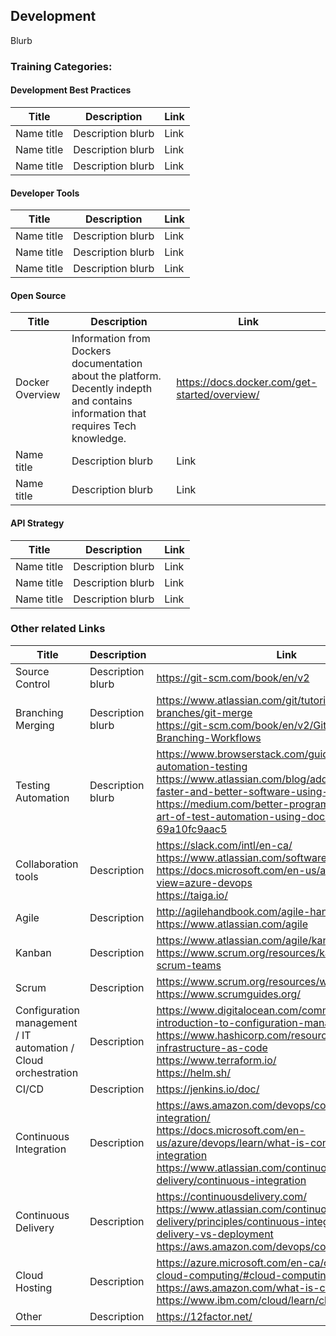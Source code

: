 ## Development

Blurb

### Training Categories:

#### Development Best Practices

Title | Description | Link
------------ | ------------- | -------------
Name title | Description blurb | Link
Name title | Description blurb | Link
Name title | Description blurb | Link

#### Developer Tools

Title | Description | Link
------------ | ------------- | -------------
Name title | Description blurb | Link
Name title | Description blurb | Link
Name title | Description blurb | Link

#### Open Source

Title | Description | Link
------------ | ------------- | -------------
Docker Overview | Information from Dockers documentation about the platform. Decently indepth and contains information that requires Tech knowledge. | https://docs.docker.com/get-started/overview/
Name title | Description blurb | Link
Name title | Description blurb | Link

#### API Strategy

Title | Description | Link
------------ | ------------- | -------------
Name title | Description blurb | Link
Name title | Description blurb | Link
Name title | Description blurb | Link

### Other related Links

Title | Description | Link
------------ | ------------- | -------------
Source Control | Description blurb | https://git-scm.com/book/en/v2
Branching Merging | Description blurb | https://www.atlassian.com/git/tutorials/using-branches/git-merge <br> https://git-scm.com/book/en/v2/Git-Branching-Branching-Workflows
Testing Automation | Description blurb | https://www.browserstack.com/guide/junit-and-automation-testing <br> https://www.atlassian.com/blog/add-ons/deliver-faster-and-better-software-using-test-automation <br> https://medium.com/better-programming/the-subtle-art-of-test-automation-using-docker-compose-69a10fc9aac5
Collaboration tools | Description | https://slack.com/intl/en-ca/ <br> https://www.atlassian.com/software/jira <br> https://docs.microsoft.com/en-us/azure/devops/?view=azure-devops <br> https://taiga.io/
Agile | Description | http://agilehandbook.com/agile-handbook.pdf <br> https://www.atlassian.com/agile
Kanban | Description | https://www.atlassian.com/agile/kanban <br> https://www.scrum.org/resources/kanban-guide-scrum-teams
Scrum | Description | https://www.scrum.org/resources/what-is-scrum <br> https://www.scrumguides.org/
Configuration management / IT automation / Cloud orchestration | Description | https://www.digitalocean.com/community/tutorials/an-introduction-to-configuration-management <br> https://www.hashicorp.com/resources/what-is-infrastructure-as-code <br> https://www.terraform.io/ <br> https://helm.sh/
CI/CD | Description | https://jenkins.io/doc/
Continuous Integration | Description | https://aws.amazon.com/devops/continuous-integration/ <br> https://docs.microsoft.com/en-us/azure/devops/learn/what-is-continuous-integration <br> https://www.atlassian.com/continuous-delivery/continuous-integration
Continuous Delivery | Description | https://continuousdelivery.com/ <br> https://www.atlassian.com/continuous-delivery/principles/continuous-integration-vs-delivery-vs-deployment <br> https://aws.amazon.com/devops/continuous-delivery/
Cloud Hosting | Description | https://azure.microsoft.com/en-ca/overview/what-is-cloud-computing/#cloud-computing-models <br> https://aws.amazon.com/what-is-cloud-computing/ <br> https://www.ibm.com/cloud/learn/cloud-computing
Other | Description | https://12factor.net/

